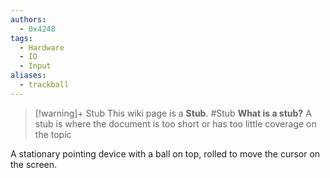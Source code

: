 ```yaml
---
authors: 
  - 0x4248
tags:
  - Hardware
  - IO
  - Input
aliases:
  - trackball
---
```

> [!warning]+ Stub
> This wiki page is a **Stub**.
> #Stub 
> **What is a stub?**
> A stub is where the document is too short or has too little coverage on the topic

A stationary pointing device with a ball on top, rolled to move the cursor on the screen.